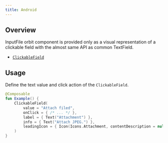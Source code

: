 ```yaml
---
title: Android
---
```


## Overview

InputFile orbit component is provided only as a visual representation of a clickable field with the almost same API as common TextField.
- [`ClickableField`](https://kiwicom.github.io/orbit-compose/ui/kiwi.orbit.compose.ui.controls/-clickable-field.html)

## Usage

Define the text value and click action of the `ClickableField`.

```kotlin
@Composable
fun Example() {
    ClickableField(
        value = "Attach filed",
        onClick = { /* ... */ },
        label = { Text("Attachment") },
        info = { Text("Attach JPEG.") },
        leadingIcon = { Icon(Icons.Attachment, contentDescription = null) },
    )
}
```
